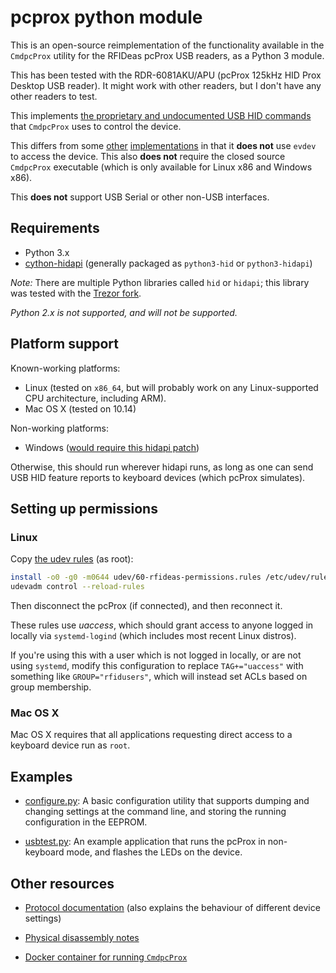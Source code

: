 # pcprox python module

This is an open-source reimplementation of the functionality available in the
`CmdpcProx` utility for the RFIDeas pcProx USB readers, as a Python 3 module.

This has been tested with the RDR-6081AKU/APU (pcProx 125kHz HID Prox Desktop
USB reader). It might work with other readers, but I don't have any other
readers to test.

This implements [the proprietary and undocumented USB HID commands][1] that
`CmdpcProx` uses to control the device.

This differs from some [other][2] [implementations][3] in that it **does not**
use `evdev` to access the device. This also **does not** require the closed
source `CmdpcProx` executable (which is only available for Linux x86 and
Windows x86).

This **does not** support USB Serial or other non-USB interfaces.

## Requirements

* Python 3.x
* [cython-hidapi][0] (generally packaged as `python3-hid` or `python3-hidapi`)

*Note:* There are multiple Python libraries called `hid` or `hidapi`; this
library was tested with the [Trezor fork][0].

_Python 2.x is not supported, and will not be supported._

## Platform support

Known-working platforms:

* Linux (tested on `x86_64`, but will probably work on any Linux-supported CPU
  architecture, including ARM).
* Mac OS X (tested on 10.14)

Non-working platforms:

* Windows ([would require this hidapi patch][4])

Otherwise, this should run wherever hidapi runs, as long as one can send USB HID
feature reports to keyboard devices (which pcProx simulates).

## Setting up permissions

### Linux

Copy [the udev rules](./udev/60-rfideas-permissions.rules) (as root):

```bash
install -o0 -g0 -m0644 udev/60-rfideas-permissions.rules /etc/udev/rules.d/
udevadm control --reload-rules
```

Then disconnect the pcProx (if connected), and then reconnect it.

These rules use _uaccess_, which should grant access to anyone logged in locally
via `systemd-logind` (which includes most recent Linux distros).

If you're using this with a user which is not logged in locally, or are not
using `systemd`, modify this configuration to replace `TAG+="uaccess"` with
something like `GROUP="rfidusers"`, which will instead set ACLs based on group
membership.

### Mac OS X

Mac OS X requires that all applications requesting direct access to a keyboard
device run as `root`.

## Examples

* [configure.py](./configure.py): A basic configuration utility that supports
  dumping and changing settings at the command line, and storing the running
  configuration in the EEPROM.

* [usbtest.py](./usbtest.py): An example application that runs the pcProx in
  non-keyboard mode, and flashes the LEDs on the device.

## Other resources

* [Protocol documentation][1] (also explains the behaviour of different device
  settings)

* [Physical disassembly notes](./disassembly.md)

* [Docker container for running `CmdpcProx`](./cmdpcprox_docker)

[0]: https://github.com/trezor/cython-hidapi/
[1]: ./protocol.md
[2]: https://github.com/goliatone/rfid-poc
[3]: https://github.com/google/makerspace-auth/blob/master/software/authbox/badgereader_hid_keystroking.py
[4]: https://github.com/signal11/hidapi/pull/335
